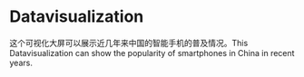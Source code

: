 # Datavisualization
这个可视化大屏可以展示近几年来中国的智能手机的普及情况。This Datavisualization can show  the popularity of smartphones in China in recent years.
